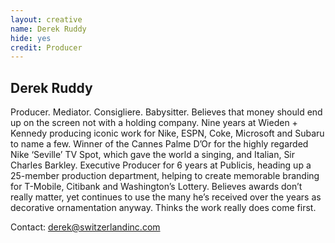 ```yaml
---
layout: creative
name: Derek Ruddy
hide: yes
credit: Producer
---
```


## Derek Ruddy

Producer. Mediator. Consigliere. Babysitter. Believes that money should end up on the screen not
with a holding company. Nine years at Wieden + Kennedy producing iconic work for Nike, ESPN, Coke,
Microsoft and Subaru to name a few. Winner of the Cannes Palme D&rsquo;Or for the highly regarded
Nike &lsquo;Seville&rsquo; TV Spot, which gave the world a singing, and Italian, Sir Charles
Barkley. Executive Producer for 6 years at Publicis, heading up a 25-member production department,
helping to create memorable branding for T-Mobile, Citibank and Washington&rsquo;s Lottery. Believes
awards don&rsquo;t really matter, yet continues to use the many he&rsquo;s received over the years
as decorative ornamentation anyway. Thinks the work really does come&nbsp;first.

Contact: [derek@switzerlandinc.com](mailto:derek@switzerlandinc.com)